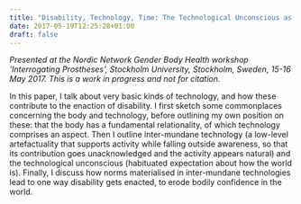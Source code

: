 ```yaml
---
title: "Disability, Technology, Time: The Technological Unconscious as an Unsafe Ground for Bodily Activity"
date: 2017-05-19T12:25:28+01:00
draft: false
---
```

*Presented at the Nordic Network Gender Body Health workshop ‘Interrogating Prostheses’, Stockholm University, Stockholm, Sweden, 15-16 May 2017. This is a work in progress and not for citation.*

In this paper, I talk about very basic kinds of technology, and how these contribute to the enaction of disability. I first sketch some commonplaces concerning the body and technology, before outlining my own position on these: that the body has a fundamental relationality, of which technology comprises an aspect. Then I outline inter-mundane technology (a low-level artefactuality that supports activity while falling outside awareness, so that its contribution goes unacknowledged and the activity appears natural) and the technological unconscious (habituated expectation about how the world is). Finally, I discuss how norms materialised in inter-mundane technologies lead to one way disability gets enacted, to erode bodily confidence in the world.